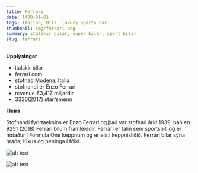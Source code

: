 ```yaml
---
title: Ferrari
date: 1400-01-01
tags: Italian, Bíll, luxury sports car 
thumbnail: img/ferrari.png
summary: italskir bilar, super bilar, sport bilar
slug: ferrari
---
```


__Upplýsingar__

+ italskir bílar
+ ferrari.com
+ stofnad Modena, Italia 
+ stofnandi er Enzo Ferrari
+ revenue €3,417 miljardir
+ 3336(2017) starfsmenn

__Fleira__
 
Stofnandi fyrirtaeksins er Enzo Ferrari og það var stofnað árið 1939. það eru 9251 (2018) Ferrari bílum framleiddir. Ferrari er talin sem sportsbíll og er notaður í Formula One keppnum og er elsti keppnisliðið. Ferrari bílar sýna hraða, lúxus og peninga í fólki.


![alt text](https://encrypted-tbn0.gstatic.com/images?q=tbn%3AANd9GcTYt4ifCmll6FGK1E973cU3Yny_FSqGr793OAHNPxx8YITg7HoQ)


![alt text](https://d2d0b2rxqzh1q5.cloudfront.net/sv/2.183/dir/73e/image/73e4a4b5345d68a106f0d59cde4064da.jpg)